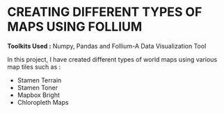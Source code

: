 # CREATING DIFFERENT TYPES OF MAPS USING FOLLIUM

**Toolkits Used :** Numpy, Pandas and Follium-A Data Visualization Tool

In this project, I have created different types of world maps using various map tiles such as :

- Stamen Terrain
- Stamen Toner
- Mapbox Bright
- Chloropleth Maps



